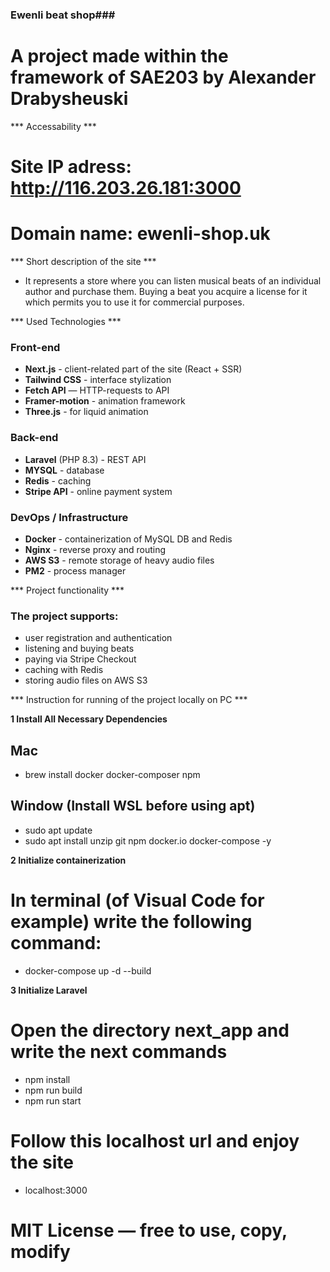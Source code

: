 ### Ewenli beat shop### 

# A project made within the framework of SAE203 by Alexander Drabysheuski #


*** Accessability ***
# Site IP adress: http://116.203.26.181:3000
# Domain name: ewenli-shop.uk  


*** Short description of the site ***

- It represents a store where you can listen musical beats of an individual author and purchase them. Buying a beat you acquire a license for it which permits you to use it for commercial purposes.


*** Used Technologies ***

### Front-end
- **Next.js** - client-related part of the site (React + SSR)
- **Tailwind CSS** - interface stylization
- **Fetch API** — HTTP-requests to API
- **Framer-motion** - animation framework
- **Three.js** - for liquid animation

### Back-end
- **Laravel** (PHP 8.3) - REST API
- **MYSQL** - database
- **Redis** - caching
- **Stripe API** - online payment system

### DevOps / Infrastructure
- **Docker** - containerization of MySQL DB and Redis
- **Nginx** - reverse proxy and routing
- **AWS S3** - remote storage of heavy audio files
- **PM2** - process manager


*** Project functionality ***

### The project supports:
- user registration and authentication
- listening and buying beats
- paying via Stripe Checkout
- caching with Redis
- storing audio files on AWS S3


*** Instruction for running of the project locally on PC  ***

**1 Install All Necessary Dependencies**

## Mac
- brew install docker docker-composer npm
## Window (Install WSL before using apt)
- sudo apt update
- sudo apt install unzip git npm docker.io docker-compose -y

**2 Initialize containerization**

# In terminal (of Visual Code for example) write the following command:
- docker-compose up -d --build

**3 Initialize Laravel**

# Open the directory next_app and write the next commands
- npm install
- npm run build
- npm run start

# Follow this localhost url and enjoy the site
- localhost:3000


# MIT License — free to use, copy, modify